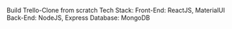 Build Trello-Clone from scratch
Tech Stack:
Front-End: ReactJS, MaterialUI
Back-End: NodeJS, Express
Database: MongoDB
